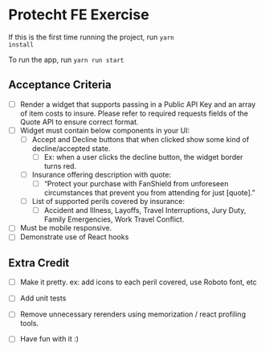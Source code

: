 # Protecht FE Exercise

If this is the first time running the project, run <code>yarn install</code>

To run the app, run <code>yarn run start</code>


## Acceptance Criteria

- [ ] Render a widget that supports passing in a Public API Key and an array of item costs to insure. Please refer to required requests fields of the Quote API to ensure correct format. 
- [ ] Widget must contain below components in your UI: 
	- [ ] Accept and Decline buttons that when clicked show some kind of decline/accepted state.
		- [ ] Ex: when a user clicks the decline button, the widget border turns red. 
	- [ ] Insurance offering description with quote:
		- [ ] “Protect your purchase with FanShield from unforeseen circumstances that prevent you from attending for just [quote].”
	- [ ] List of supported perils covered by insurance: 
		- [ ] Accident and Illness, Layoffs, Travel Interruptions, Jury Duty, Family Emergencies, Work Travel Conflict. 
- [ ] Must be mobile responsive.
- [ ] Demonstrate use of React hooks

## Extra Credit

- [ ] Make it pretty. ex: add icons to each peril covered, use Roboto font, etc
- [ ] Add unit tests
- [ ] Remove unnecessary rerenders using memorization / react profiling tools.
- [ ] Have fun with it :) 

